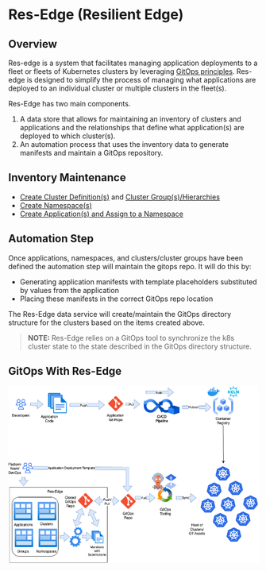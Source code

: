 # Res-Edge (Resilient Edge)

## Overview

Res-edge is a system that facilitates managing application deployments to a fleet or fleets of Kubernetes clusters by leveraging [GitOps principles](/docs/gitops.md). Res-edge is designed to simplify the process of managing what applications are deployed to an individual cluster or multiple clusters in the fleet(s).

Res-Edge has two main components.

1. A data store that allows for maintaining an inventory of clusters and applications and the relationships that define what application(s) are deployed to which cluster(s).
2. An automation process that uses the inventory data to generate manifests and maintain a GitOps repository.

## Inventory Maintenance

- [Create Cluster Definition(s)](/docs/clusters.md) and [Cluster Group(s)/Hierarchies](/docs/groups.md)
- [Create Namespace(s)](/docs/namespaces.md)
- [Create Application(s) and Assign to a Namespace](/docs/applications.md)

## Automation Step

Once applications, namespaces, and clusters/cluster groups have been defined the automation step will maintain the gitops repo.  It will do this by:

- Generating application manifests with template placeholders substituted by values from the application
- Placing these manifests in the correct GitOps repo location

The Res-Edge data service will create/maintain the GitOps directory structure for the clusters based on the items created above.

> **NOTE:** Res-Edge relies on a GitOps tool to synchronize the k8s cluster state to the state described in the GitOps directory structure.

## GitOps With Res-Edge

![Gitops Process Diagram](/docs/images/res-edge-gitops.png "GitOps Flow")
